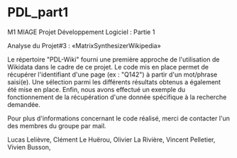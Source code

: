 # PDL_part1

M1 MIAGE
Projet Développement Logiciel : Partie 1

Analyse du Projet#3 : «MatrixSynthesizerWikipedia»

Le répertoire "PDL-Wiki" fourni une première approche de l'utilisation de Wikidata dans le cadre de ce projet. 
Le code mis en place permet de récupérer l'identifiant d'une page (ex : "Q142") à partir d'un mot/phrase saisi(e). Une sélection parmi les différents résultats obtenus a également été mise en place. 
Enfin, nous avons effectué un exemple du fonctionnement de la récupération d'une donnée spécifique à la recherche demandée. 

Pour plus d'informations concernant le code réalisé, merci de contacter l'un des membres du groupe par mail. 

Lucas Lelièvre, 
Clément Le Huërou, 
Olivier La Rivière, 
Vincent Pelletier, 
Vivien Busson, 
